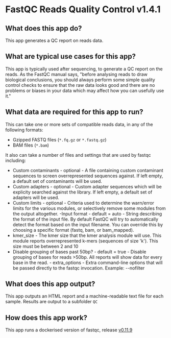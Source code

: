# FastQC Reads Quality Control  v1.4.1
## What does this app do?
This app generates a QC report on reads data.

## What are typical use cases for this app?

This app is typically used after sequencing, to generate a QC report on the reads. As the FastQC manual says, "before analysing
reads to draw biological conclusions, you should always perform some simple quality control checks to ensure
that the raw data looks good and there are no problems or biases in your data which may affect how you can usefully use it."

## What data are required for this app to run?
This can take one or more sets of compatible reads data, in any of the following formats:
- Gzipped FASTQ files (`*.fq.gz` or `*.fastq.gz`)
- BAM files (`*.bam`)

It also can take a number of files and settings that are used by fastqc including:
- Custom contaminants - optional - A file containing custom contaminant sequences to screen overrepresented sequences against. If left empty, a default set of contaminants will be used. 
- Custom adapters - optional - Custom adapter sequences which will be explicity searched against the library. If left empty, a default set of adapters will be used. 
- Custom limits - optional - Criteria used to determine the warn/error limits for the various modules, or selectively remove some modules from the output altogether.
-Input format - default = auto - String describing the format of the input file. By default FastQC will try to automatically detect the format based on the input filename. You can override this by choosing a specific format (fastq, bam, or bam_mapped). 
- kmer_size - The kmer size that the kmer analysis module will use. This module reports overrepresented k-mers (sequences of size 'k'). This size must be between 2 and 10
- Disable grouping of bases past 50bp? - default = true -  Disable grouping of bases for reads >50bp. All reports will show data for every base in the read. - extra_options - Extra command-line options that will be passed directly to the fastqc invocation. Example: --nofilter


## What does this app output?
This app outputs an HTML report and a machine-readable text file for each sample.
Results are output to a subfolder `QC` 


## How does this app work?
This app runs a dockerised version of fastqc, release [v0.11.9](https://github.com/moka-guys/fastqc/releases/tag/v0.11.9)

